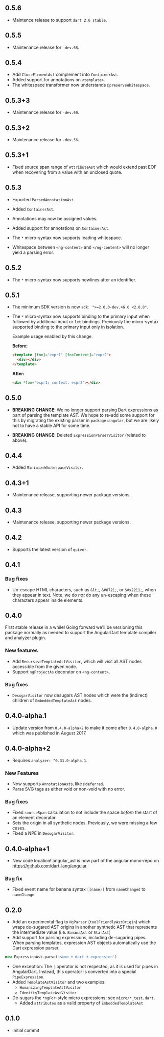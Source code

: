 ## 0.5.6

* Maintence release to support `dart 2.0 stable`.

## 0.5.5

*   Maintenance release for `-dev.68`.

## 0.5.4

*   Add `CloseElementAst` complement into `ContainerAst`.
*   Added support for annotations on `<template>`.
*   The whitespace transformer now understands `@preserveWhitespace`.

## 0.5.3+3

*   Maintenance release for `-dev.60`.

## 0.5.3+2

*   Maintenance release for `-dev.56`.

## 0.5.3+1

*   Fixed source span range of `AttributeAst` which would extend past EOF when
    recovering from a value with an unclosed quote.

## 0.5.3

*   Exported `ParsedAnnotationAst`.

*   Added `ContainerAst`.

*   Annotations may now be assigned values.

*   Added support for annotations on `ContainerAst`.

*   The `*` micro-syntax now supports leading whitespace.

*   Whitespace between `<ng-content>` and `</ng-content>` will no longer yield a
    parsing error.

## 0.5.2

*   The `*` micro-syntax now supports newlines after an identifier.

## 0.5.1

*   The minimum SDK version is now `sdk: ">=2.0.0-dev.46.0 <2.0.0"`.

*   The `*` micro-syntax now supports binding to the primary input when followed
    by additional input or `let` bindings. Previously the micro-syntax supported
    binding to the primary input only in isolation.

    Example usage enabled by this change.

    **Before:**

    ```html
    <template [foo]="expr1" [fooContext]="expr2">
      <div></div>
    </template>
    ```

    **After:**

    ```html
    <div *foo="expr1; context: expr2"></div>
    ```

## 0.5.0

*   **BREAKING CHANGE**: We no longer support parsing Dart expressions as part
    of parsing the template AST. We hope to re-add some support for this by
    migrating the existing parser in `package:angular`, but we are likely not to
    have a stable API for some time.

*   **BREAKING CHANGE**: Deleted `ExpressionParserVisitor` (related to above).

## 0.4.4

*   Added `MinimizeWhitespaceVisitor`.

## 0.4.3+1

*   Maintenance release, supporting newer package versions.

## 0.4.3

*   Maintenance release, supporting newer package versions.

## 0.4.2

*   Supports the latest version of `quiver`.

## 0.4.1

### Bug fixes

*   Un-escape HTML characters, such as `&lt;`, `&#8721;`, or `&#x2211;`, when
    they appear in text. Note, we do _not_ do any un-escaping when these
    characters appear inside elements.

## 0.4.0

First stable release in a while! Going forward we'll be versioning this package
normally as needed to support the AngularDart template compiler and analyzer
plugin.

### New features

*   Add `RecursiveTemplateAstVisitor`, which will visit all AST nodes accessible
    from the given node.
*   Support `ngProjectAs` decorator on `<ng-content>`.

### Bug fixes

*   `DesugarVisitor` now desugars AST nodes which were the (indirect) children
    of `EmbeddedTemplateAst` nodes.

## 0.4.0-alpha.1

*   Update version from `0.4.0-alpha+2` to make it come after `0.4.0-alpha.0`
    which was published in August 2017.

## 0.4.0-alpha+2

*   Requires `analyzer: ^0.31.0-alpha.1`.

### New Features

*   Now supports `AnnotationAst`s, like `@deferred`.
*   Parse SVG tags as either void or non-void with no error.

### Bug fixes

*   Fixed `sourceSpan` calculation to not include the space *before* the start
    of an element decorator.
*   Sets the origin in all synthetic nodes. Previously, we were missing a few
    cases.
*   Fixed a NPE in `DesugarVisitor`.

## 0.4.0-alpha+1

*   New code location! angular_ast is now part of the angular mono-repo on
    https://github.com/dart-lang/angular.

### Bug fix

*   Fixed event name for banana syntax `[(name)]` from `nameChanged` to
    `nameChange`.

## 0.2.0

*   Add an experimental flag to `NgParser` (`toolFriendlyAstOrigin`) which wraps
    de-sugared AST origins in another synthetic AST that represents the
    intermediate value (i.e. `BananaAst` or `StarAst`)
*   Add support for parsing expressions, including de-sugaring pipes. When
    parsing templates, expression AST objects automatically use the Dart
    expression parser.

```dart
new ExpressionAst.parse('some + dart + expression')
```

*   One exception: The `|` operator is not respected, as it is used for pipes in
    AngularDart. Instead, this operator is converted into a special
    `PipeExpression`.
*   Added `TemplateAstVisitor` and two examples:
    *   `HumanizingTemplateAstVisitor`
    *   `IdentityTemplateAstVisitor`
*   De-sugars the `*ngFor`-style micro expressions; see `micro/*_test.dart`.
    *   Added `attributes` as a valid property of `EmbeddedTemplateAst`

## 0.1.0

*   Initial commit

